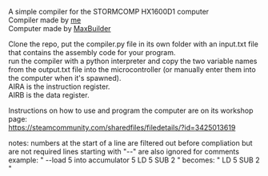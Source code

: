 A simple compiler for the STORMCOMP HX1600D1 computer  
Compiler made by [me](https://steamcommunity.com/id/minecrafter8001/)  
Computer made by [MaxBuilder](https://steamcommunity.com/profiles/76561198145551187)

Clone the repo, put the compiler.py file in its own folder with an input.txt file that contains the assembly code for your program.  
run the compiler with a python interpreter and copy the two variable names from the output.txt file into the microcontroller (or manually enter them into the computer when it's spawned).  
AIRA is the instruction register.  
AIRB is the data register.

Instructions on how to use and program the computer are on its workshop page:  
https://steamcommunity.com/sharedfiles/filedetails/?id=3425013619

notes:
numbers at the start of a line are filtered out before compliation but are not required
lines starting with "--" are also ignored for comments
example:
"
--load 5 into accumulator
5 LD 5
SUB 2
" 
becomes:
"
LD 5
SUB 2
"



